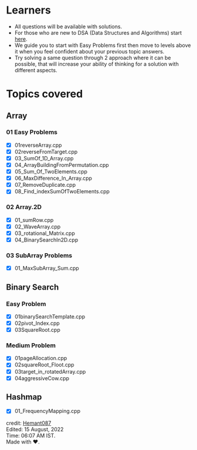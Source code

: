# Learners
- All questions will be available with solutions.
- For those who are new to DSA (Data Structures and Algorithms) start [here](https://github.com/hemant087/Data_Structure_and_Algorithm_practice/tree/main/Array).
- We guide you to start with Easy Problems first then move to levels above it when you feel confident about your previous topic answers.
- Try solving a same question through 2 approach where it can be possible, that will increase your ability of thinking for a solution with different aspects.

# Topics covered
## Array
### 01 Easy Problems
- [x] 01reverseArray.cpp
- [x] 02reverseFromTarget.cpp
- [x] 03_SumOf_1D_Array.cpp
- [x] 04_ArrayBuildingFromPermutation.cpp
- [x] 05_Sum_Of_TwoElements.cpp
- [x] 06_MaxDifference_In_Array.cpp
- [x] 07_RemoveDuplicate.cpp
- [x] 08_Find_indexSumOfTwoElements.cpp

### 02 Array.2D
- [x] 01_sumRow.cpp
- [x] 02_WaveArray.cpp
- [x] 03_rotational_Matrix.cpp
- [x] 04_BinarySearchIn2D.cpp

### 03 SubArray Problems
- [x] 01_MaxSubArray_Sum.cpp

## Binary Search
### Easy Problem
- [x] 01binarySearchTemplate.cpp
- [x] 02pivot_Index.cpp
- [x] 03SquareRoot.cpp

### Medium Problem
- [x] 01pageAllocation.cpp
- [x] 02squareRoot_Floot.cpp
- [x] 03target_in_rotatedArray.cpp
- [x] 04aggressiveCow.cpp

## Hashmap
- [x] 01_FrequencyMapping.cpp

credit: [Hemant087](https://github.com/hemant087)
<br/>
Edited: 15 August, 2022
<br/>
Time: 06:07 AM IST.
<br/>
Made with :heart:.
